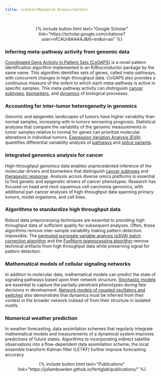 ```yaml
---
title: <center>Research Areas</center>
---
```

<br>
<div><center>{% include button.html text="Google Scholar" link="https://scholar.google.com/citations?user=nfCAUr8AAAAJ&hl=en&oi=ao" %}</center></div>

### Inferring meta-pathway activity from genomic data

<a href="https://www.bioconductor.org/packages/release/bioc/html/CoGAPS.html" target="_blank">Coordinated Gene Activity in Pattern Sets (CoGAPS)</a> is a novel pattern identification algorithm implemented in an R/Bioconductor package by the same name. This algorithm identifies sets of genes, called meta-pathways, with concurrent changes in high-throughput data. CoGAPS also provides a continuous measure of the extent to which each meta-pathway is active in specific samples. This meta-pathway activity can distinguish <a href="http://journals.plos.org/plosone/article?id=10.1371/journal.pone.0078127" target="_blank">cancer subtypes</a>, <a href="https://doi.org/10.1101/083717" target="_blank">biomarkers</a>, and <a href="https://doi.org/10.1038/nmeth.3773" target="_blank">dynamics</a> of biological processes.

### Accounting for inter-tumor heterogeneity in genomics

Genomic and epigenetic landscapes of tumors have higher variability than normal samples, increasing with in tumors worsening prognosis. Statistical analyses that compare the variability of the genomic measurements in tumor samples relative to normal for genes can prioritize molecular alterations in individual tumors. <a href="https://www.bioconductor.org/packages/release/bioc/html/GSReg.html" target="_blank">Expression Variation Analysis (EVA)</a> quantifies differential variability analysis of <a href="https://dx.doi.org/10.4137%2FCIN.S14066" target="_blank">pathways</a> and <a href="https://doi.org/10.1101/091637" target="_blank">splice variants</a>.

### Integrated genomics analysis for cancer

High-throughput genomics data enables unprecedented inference of the molecular drivers and biomarkers that distinguish <a href="http://journals.plos.org/plosone/article?id=10.1371/journal.pone.0078127" target="_blank">cancer subtypes</a> and <a href="https://doi.org/10.18632/oncotarget.12075" target="_blank">therapeutic response</a>. Analysis across diverse omics platforms is essential to find genetic and epigenetic drivers of cancer phenotypes. Research has focused on head and neck squamous cell carcinoma genomics, with additional pan cancer analyses of high-throughput data spanning primary tumors, model organisms, and cell lines.

### Algorithms to standardize high throughput data

Robust data preprocessing techniques are essential to providing high throughput data of sufficient quality for subsequent analyses. Often, these algorithms remove inter-sample variability making pattern detection impossible. The <a href="https://www.bioconductor.org/packages/release/bioc/html/sva.html" target="_blank">permuted surrogate variable analysis (pSVA) batch correction algorithm</a> and the <a href="http://bioconductor.org/packages/release/bioc/html/minfi.html" target="_blank">FunNorm preprocessing algorithm</a> remove technical artifacts from high throughput data while preserving signal for pattern detection.

### Mathematical models of cellular signaling networks

In addition to molecular data, mathematical models can predict the state of signaling pathways based upon their network structure. <a href="https://dx.doi.org/10.3389%2Ffgene.2011.00077" target="_blank">Stochastic models</a> are essential to capture the partially penetrant phenotypes during fate decisions in development. <a href="https://www.ncbi.nlm.nih.gov/pmc/articles/PMC3795755/" target="_blank">Network models of coupled oscillators and switches</a> also demonstrate that dynamics must be inferred from their context in the broader network instead of from their structure in isolated motifs.

### Numerical weather prediction

In weather forecasting, data assimilation schemes that regularly integrate mathematical models and measurements of a dynamical system improves predictions of future states. Algorithms to incorporating indirect satellite observations into a flow-dependent data assimilation scheme, the local ensemble transform Kalman filter (LETKF) further improve forecasting accuracy.

<div><center>{% include button.html text="Publications" link="https://juliambowden.github.io/fertiglab/publications/" %}</center></div>
<br>
